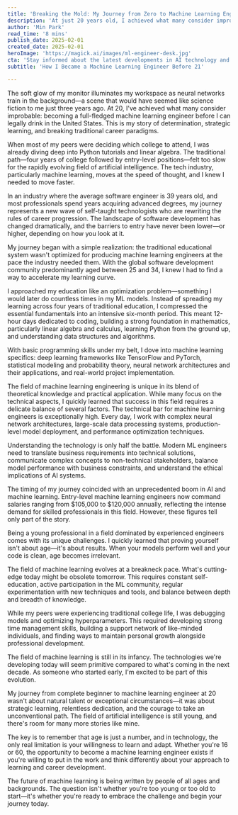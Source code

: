 ```yaml
---
title: 'Breaking the Mold: My Journey from Zero to Machine Learning Engineer at 20'
description: 'At just 20 years old, I achieved what many consider improbable: becoming a full-fledged machine learning engineer. This is my story of determination, strategic learning, and breaking traditional career paradigms in the fast-evolving field of artificial intelligence.'
author: 'Min Park'
read_time: '8 mins'
publish_date: 2025-02-01
created_date: 2025-02-01
heroImage: 'https://magick.ai/images/ml-engineer-desk.jpg'
cta: 'Stay informed about the latest developments in AI technology and join our growing community of tech enthusiasts!'
subtitle: 'How I Became a Machine Learning Engineer Before 21'

---
```


The soft glow of my monitor illuminates my workspace as neural networks train in the background—a scene that would have seemed like science fiction to me just three years ago. At 20, I've achieved what many consider improbable: becoming a full-fledged machine learning engineer before I can legally drink in the United States. This is my story of determination, strategic learning, and breaking traditional career paradigms.

When most of my peers were deciding which college to attend, I was already diving deep into Python tutorials and linear algebra. The traditional path—four years of college followed by entry-level positions—felt too slow for the rapidly evolving field of artificial intelligence. The tech industry, particularly machine learning, moves at the speed of thought, and I knew I needed to move faster.

In an industry where the average software engineer is 39 years old, and most professionals spend years acquiring advanced degrees, my journey represents a new wave of self-taught technologists who are rewriting the rules of career progression. The landscape of software development has changed dramatically, and the barriers to entry have never been lower—or higher, depending on how you look at it.

My journey began with a simple realization: the traditional educational system wasn't optimized for producing machine learning engineers at the pace the industry needed them. With the global software development community predominantly aged between 25 and 34, I knew I had to find a way to accelerate my learning curve.

I approached my education like an optimization problem—something I would later do countless times in my ML models. Instead of spreading my learning across four years of traditional education, I compressed the essential fundamentals into an intensive six-month period. This meant 12-hour days dedicated to coding, building a strong foundation in mathematics, particularly linear algebra and calculus, learning Python from the ground up, and understanding data structures and algorithms.

With basic programming skills under my belt, I dove into machine learning specifics: deep learning frameworks like TensorFlow and PyTorch, statistical modeling and probability theory, neural network architectures and their applications, and real-world project implementation.

The field of machine learning engineering is unique in its blend of theoretical knowledge and practical application. While many focus on the technical aspects, I quickly learned that success in this field requires a delicate balance of several factors. The technical bar for machine learning engineers is exceptionally high. Every day, I work with complex neural network architectures, large-scale data processing systems, production-level model deployment, and performance optimization techniques.

Understanding the technology is only half the battle. Modern ML engineers need to translate business requirements into technical solutions, communicate complex concepts to non-technical stakeholders, balance model performance with business constraints, and understand the ethical implications of AI systems.

The timing of my journey coincided with an unprecedented boom in AI and machine learning. Entry-level machine learning engineers now command salaries ranging from $105,000 to $120,000 annually, reflecting the intense demand for skilled professionals in this field. However, these figures tell only part of the story.

Being a young professional in a field dominated by experienced engineers comes with its unique challenges. I quickly learned that proving yourself isn't about age—it's about results. When your models perform well and your code is clean, age becomes irrelevant.

The field of machine learning evolves at a breakneck pace. What's cutting-edge today might be obsolete tomorrow. This requires constant self-education, active participation in the ML community, regular experimentation with new techniques and tools, and balance between depth and breadth of knowledge.

While my peers were experiencing traditional college life, I was debugging models and optimizing hyperparameters. This required developing strong time management skills, building a support network of like-minded individuals, and finding ways to maintain personal growth alongside professional development.

The field of machine learning is still in its infancy. The technologies we're developing today will seem primitive compared to what's coming in the next decade. As someone who started early, I'm excited to be part of this evolution.

My journey from complete beginner to machine learning engineer at 20 wasn't about natural talent or exceptional circumstances—it was about strategic learning, relentless dedication, and the courage to take an unconventional path. The field of artificial intelligence is still young, and there's room for many more stories like mine.

The key is to remember that age is just a number, and in technology, the only real limitation is your willingness to learn and adapt. Whether you're 16 or 60, the opportunity to become a machine learning engineer exists if you're willing to put in the work and think differently about your approach to learning and career development.

The future of machine learning is being written by people of all ages and backgrounds. The question isn't whether you're too young or too old to start—it's whether you're ready to embrace the challenge and begin your journey today.